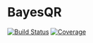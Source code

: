 # BayesQR

[![Build Status](https://github.com/lukketotte/BayesQR.jl/actions/workflows/CI.yml/badge.svg?branch=main)](https://github.com/lukketotte/BayesQR.jl/actions/workflows/CI.yml?query=branch%3Amain)
[![Coverage](https://codecov.io/gh/lukketotte/BayesQR.jl/branch/main/graph/badge.svg)](https://codecov.io/gh/lukketotte/BayesQR.jl)
